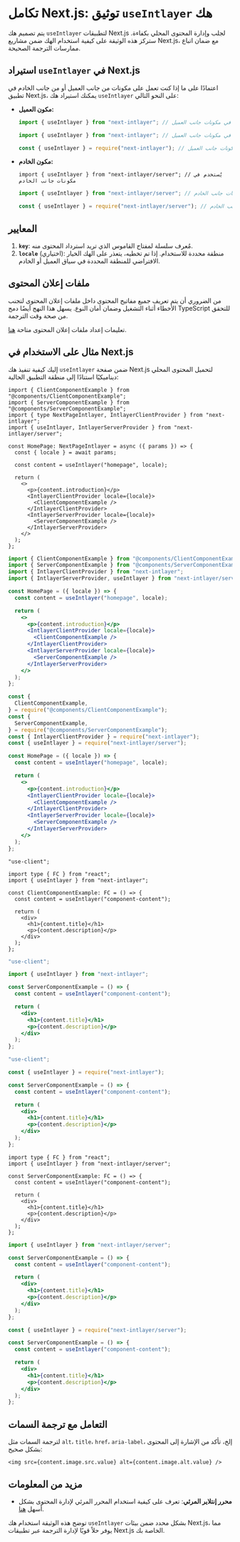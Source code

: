 # تكامل Next.js: توثيق `useIntlayer` هك

يتم تصميم هك `useIntlayer` لتطبيقات Next.js لجلب وإدارة المحتوى المحلي بكفاءة. ستركز هذه الوثيقة على كيفية استخدام الهك ضمن مشاريع Next.js، مع ضمان اتباع ممارسات الترجمة الصحيحة.

## استيراد `useIntlayer` في Next.js

اعتمادًا على ما إذا كنت تعمل على مكونات من جانب العميل أو من جانب الخادم في تطبيق Next.js، يمكنك استيراد هك `useIntlayer` على النحو التالي:

- **مكون العميل:**

  ```typescript codeFormat="typescript"
  import { useIntlayer } from "next-intlayer"; // يُستخدم في مكونات جانب العميل
  ```

  ```javascript codeFormat="esm"
  import { useIntlayer } from "next-intlayer"; // يُستخدم في مكونات جانب العميل
  ```

  ```javascript codeFormat="commonjs"
  const { useIntlayer } = require("next-intlayer"); // يُستخدم في مكونات جانب العميل
  ```

- **مكون الخادم:**

  ```tsx codeFormat="typescript"
  import { useIntlayer } from "next-intlayer/server"; // يُستخدم في مكونات جانب الخادم
  ```

  ```javascript codeFormat="esm"
  import { useIntlayer } from "next-intlayer/server"; // يُستخدم في مكونات جانب الخادم
  ```

  ```javascript codeFormat="commonjs"
  const { useIntlayer } = require("next-intlayer/server"); // يُستخدم في مكونات جانب الخادم
  ```

## المعايير

1. **`key`**: مُعرف سلسلة لمفتاح القاموس الذي تريد استرداد المحتوى منه.
2. **`locale`** (اختياري): منطقة محددة للاستخدام. إذا تم تخطيه، يتعذر على الهك الخيار الافتراضي للمنطقة المحددة في سياق العميل أو الخادم.

## ملفات إعلان المحتوى

من الضروري أن يتم تعريف جميع مفاتيح المحتوى داخل ملفات إعلان المحتوى لتجنب الأخطاء أثناء التشغيل وضمان أمان النوع. يسهل هذا النهج أيضًا دمج TypeScript للتحقق من صحة وقت الترجمة.

تعليمات إعداد ملفات إعلان المحتوى متاحة [هنا](https://github.com/aymericzip/intlayer/blob/main/docs/ar/dictionary/get_started.md).

## مثال على الاستخدام في Next.js

إليك كيفية تنفيذ هك `useIntlayer` ضمن صفحة Next.js لتحميل المحتوى المحلي ديناميكيًا استنادًا إلى منطقة التطبيق الحالية:

```tsx fileName="src/pages/[locale]/index.tsx" codeFormat="typescript"
import { ClientComponentExample } from "@components/ClientComponentExample";
import { ServerComponentExample } from "@components/ServerComponentExample";
import { type NextPageIntlayer, IntlayerClientProvider } from "next-intlayer";
import { useIntlayer, IntlayerServerProvider } from "next-intlayer/server";

const HomePage: NextPageIntlayer = async ({ params }) => {
  const { locale } = await params;

  const content = useIntlayer("homepage", locale);

  return (
    <>
      <p>{content.introduction}</p>
      <IntlayerClientProvider locale={locale}>
        <ClientComponentExample />
      </IntlayerClientProvider>
      <IntlayerServerProvider locale={locale}>
        <ServerComponentExample />
      </IntlayerServerProvider>
    </>
  );
};
```

```jsx fileName="src/pages/[locale]/index.csx" codeFormat="esm"
import { ClientComponentExample } from "@components/ClientComponentExample";
import { ServerComponentExample } from "@components/ServerComponentExample";
import { IntlayerClientProvider } from "next-intlayer";
import { IntlayerServerProvider, useIntlayer } from "next-intlayer/server";

const HomePage = ({ locale }) => {
  const content = useIntlayer("homepage", locale);

  return (
    <>
      <p>{content.introduction}</p>
      <IntlayerClientProvider locale={locale}>
        <ClientComponentExample />
      </IntlayerClientProvider>
      <IntlayerServerProvider locale={locale}>
        <ServerComponentExample />
      </IntlayerServerProvider>
    </>
  );
};
```

```jsx fileName="src/components/ClientComponentExample.csx" codeFormat="commonjs"
const {
  ClientComponentExample,
} = require("@components/ClientComponentExample");
const {
  ServerComponentExample,
} = require("@components/ServerComponentExample");
const { IntlayerClientProvider } = require("next-intlayer");
const { useIntlayer } = require("next-intlayer/server");

const HomePage = ({ locale }) => {
  const content = useIntlayer("homepage", locale);

  return (
    <>
      <p>{content.introduction}</p>
      <IntlayerClientProvider locale={locale}>
        <ClientComponentExample />
      </IntlayerClientProvider>
      <IntlayerServerProvider locale={locale}>
        <ServerComponentExample />
      </IntlayerServerProvider>
    </>
  );
};
```

```tsx fileName="src/components/ClientComponentExample.tsx" codeFormat="typescript"
"use-client";

import type { FC } from "react";
import { useIntlayer } from "next-intlayer";

const ClientComponentExample: FC = () => {
  const content = useIntlayer("component-content");

  return (
    <div>
      <h1>{content.title}</h1>
      <p>{content.description}</p>
    </div>
  );
};
```

```jsx fileName="src/components/ClientComponentExample.msx" codeFormat="esm"
"use-client";

import { useIntlayer } from "next-intlayer";

const ServerComponentExample = () => {
  const content = useIntlayer("component-content");

  return (
    <div>
      <h1>{content.title}</h1>
      <p>{content.description}</p>
    </div>
  );
};
```

```jsx fileName="src/components/ClientComponentExample.csx" codeFormat="commonjs"
"use-client";

const { useIntlayer } = require("next-intlayer");

const ServerComponentExample = () => {
  const content = useIntlayer("component-content");

  return (
    <div>
      <h1>{content.title}</h1>
      <p>{content.description}</p>
    </div>
  );
};
```

```tsx fileName="src/components/ServerComponentExample.tsx" codeFormat="typescript"
import type { FC } from "react";
import { useIntlayer } from "next-intlayer/server";

const ServerComponentExample: FC = () => {
  const content = useIntlayer("component-content");

  return (
    <div>
      <h1>{content.title}</h1>
      <p>{content.description}</p>
    </div>
  );
};
```

```jsx fileName="src/components/ServerComponentExample.mjx" codeFormat="esm"
import { useIntlayer } from "next-intlayer/server";

const ServerComponentExample = () => {
  const content = useIntlayer("component-content");

  return (
    <div>
      <h1>{content.title}</h1>
      <p>{content.description}</p>
    </div>
  );
};
```

```jsx fileName="src/components/ServerComponentExample.csx" codeFormat="commonjs"
const { useIntlayer } = require("next-intlayer/server");

const ServerComponentExample = () => {
  const content = useIntlayer("component-content");

  return (
    <div>
      <h1>{content.title}</h1>
      <p>{content.description}</p>
    </div>
  );
};
```

## التعامل مع ترجمة السمات

لترجمة السمات مثل `alt`، `title`، `href`، `aria-label`، إلخ، تأكد من الإشارة إلى المحتوى بشكل صحيح:

```tsx
<img src={content.image.src.value} alt={content.image.alt.value} />
```

## مزيد من المعلومات

- **محرر إنتلاير المرئي**: تعرف على كيفية استخدام المحرر المرئي لإدارة المحتوى بشكل أسهل [هنا](https://github.com/aymericzip/intlayer/blob/main/docs/ar/intlayer_editor.md).

توضح هذه الوثيقة استخدام هك `useIntlayer` بشكل محدد ضمن بيئات Next.js، مما يوفر حلاً قويًا لإدارة الترجمة عبر تطبيقات Next.js الخاصة بك.

